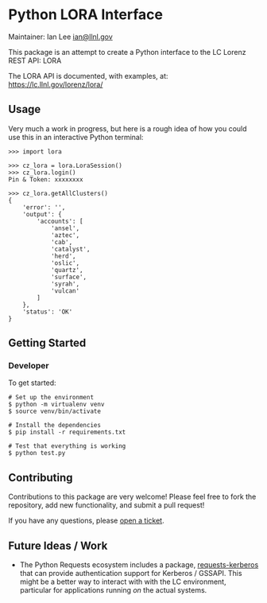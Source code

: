 # Python LORA Interface

Maintainer: Ian Lee <ian@llnl.gov>

This package is an attempt to create a Python interface to the LC Lorenz REST API: LORA

The LORA API is documented, with examples, at: https://lc.llnl.gov/lorenz/lora/

## Usage

Very much a work in progress, but here is a rough idea of how you could use this in an interactive Python terminal:

```
>>> import lora

>>> cz_lora = lora.LoraSession()
>>> cz_lora.login()
Pin & Token: xxxxxxxx

>>> cz_lora.getAllClusters()
{
    'error': '',
    'output': {
        'accounts': [
            'ansel',
            'aztec',
            'cab',
            'catalyst',
            'herd',
            'oslic',
            'quartz',
            'surface',
            'syrah',
            'vulcan'
        ]
    },
    'status': 'OK'
}
```

## Getting Started

### Developer

To get started:

    # Set up the environment
    $ python -m virtualenv venv
    $ source venv/bin/activate

    # Install the dependencies
    $ pip install -r requirements.txt

    # Test that everything is working
    $ python test.py

## Contributing

Contributions to this package are very welcome! Please feel free to fork the repository, add new functionality, and submit a pull request!

If you have any questions, please [open a ticket](https://github.com/llnl/python-lora/issues).

## Future Ideas / Work

* The Python Requests ecosystem includes a package, [requests-kerberos](https://github.com/requests/requests-kerberos) that can provide authentication support for Kerberos / GSSAPI. This might be a better way to interact with with the LC environment, particular for applications running *on* the actual systems.
